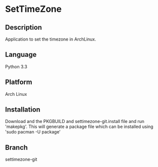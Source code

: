 SetTimeZone
===========

Description
----------
Application to set the timezone in ArchLinux.

Language
--------
Python 3.3

Platform
--------
Arch Linux

Installation
------------
Download and the PKGBUILD and settimezone-git.install file and run 'makepkg'. This will generate a package file which can be installed using 'sudo pacman -U package'

Branch
------
settimezone-git


